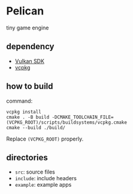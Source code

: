 # Pelican

tiny game engine

## dependency

- [Vulkan SDK](https://vulkan.lunarg.com/sdk/home)
- [vcpkg](https://github.com/microsoft/vcpkg)

## how to build

command:

```
vcpkg install
cmake . -B build -DCMAKE_TOOLCHAIN_FILE=(VCPKG_ROOT)/scripts/buildsystems/vcpkg.cmake
cmake --build ./build/
```

Replace `(VCPKG_ROOT)` properly.

## directories

- `src`: source files
- `include`: include headers
- `example`: example apps
